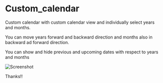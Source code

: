 # Custom_calendar
Custom calendar with custom calendar view and individually select years and months.

You can move years forward and backward direction and months also in backward ad forward direction.

You can show and hide previous and upcoming dates with respect to years and months

![Screenshot](app/src/main/res/drawable/refrence_image.png)

Thanks!!

